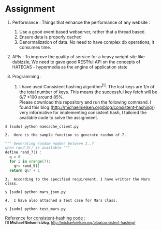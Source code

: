 Assignment
==========

1. Performance :
  Things that enhance the performance of any website :
    1.  Use a good event based webserver, rather that a thread based.
    2.  Ensure data is properly cached
    3.  Denormalization of data. No need to have complex db operations, it consumes time.

2. APIs : 
  To improve the quality of service for a heavy weight site like dubizzle, We need to gave good 
RESTful API on the concepts of HATEOAS - hypermedia as the engine of application state


3. Programming :  
    1.  I have used Consistent hashing algorithm<sup>[1]</sup>. The lost keys are 1/n of the total number of keys. This means the successful key fetch will be 6/7 *100 around 85%. <br>Please download this repository and run the following command. I found this blog (http://michaelnielsen.org/blog/consistent-hashing/) very informative for implementing consistent hash, I tailored the available code to solve the assignment. 
```
$ [sudo] python mamcache_client.py
```
    2.  Here is the sample function to generate random of 7. 
```python
""" Generating random number between 1..7 
when rand_5() is available """
define rand_7() :
  q = 0
  for i in xrange(7):  
    q+= rand_5()
  return q%7 + 1 
```

    3.  According to the specified requirement, I have writter the Mars class.
```
$ [sudo] python mars_json.py
```
    4.  I have also attached a test case for Mars class.
```
$ [sudo] python test_mars.py
```

<u>Reference for consistent-hashing code :</u>
<br><sub>
[1] <b>Michael Nielsen's blog</b>, http://michaelnielsen.org/blog/consistent-hashing/ </sub>





 
      




    
    
